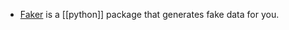 - [Faker](https://pypi.org/project/Faker/) is a [[python]] package that generates fake data for you.